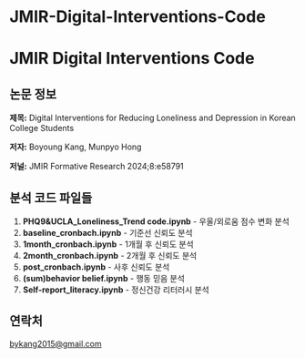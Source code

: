 # JMIR-Digital-Interventions-Code
# JMIR Digital Interventions Code

## 논문 정보
**제목:** Digital Interventions for Reducing Loneliness and Depression in Korean College Students

**저자:** Boyoung Kang, Munpyo Hong

**저널:** JMIR Formative Research 2024;8:e58791

## 분석 코드 파일들

1. **PHQ9&UCLA_Loneliness_Trend code.ipynb** - 우울/외로움 점수 변화 분석
2. **baseline_cronbach.ipynb** - 기준선 신뢰도 분석  
3. **1month_cronbach.ipynb** - 1개월 후 신뢰도 분석
4. **2month_cronbach.ipynb** - 2개월 후 신뢰도 분석
5. **post_cronbach.ipynb** - 사후 신뢰도 분석
6. **(sum)behavior belief.ipynb** - 행동 믿음 분석
7. **Self-report_literacy.ipynb** - 정신건강 리터러시 분석

## 연락처
bykang2015@gmail.com
